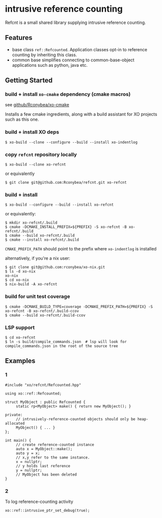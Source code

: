 # intrusive reference counting

Refcnt is a small shared library supplying intrusive reference counting.

## Features

- base class `ref::Refcounted`.
  Application classes opt-in to reference counting by inheriting this class.
- common base simplifies connecting to common-base-object applications such as python, java etc.

## Getting Started

### build + install `xo-cmake` dependency (cmake macros)

see [github/Rconybea/xo-cmake](https://github.com/Rconybea/xo-cmake)

Installs a few cmake ingredients,  along with a build assistant for XO projects such as this one.

### build + install XO deps
```
$ xo-build --clone --configure --build --install xo-indentlog
```

### copy `refcnt` repository locally
```
$ xo-build --clone xo-refcnt
```

or equivalently
```
$ git clone git@github.com:Rconybea/refcnt.git xo-refcnt
```

### build + install
```
$ xo-build --configure --build --install xo-refcnt
```

or equivalently:
```
$ mkdir xo-refcnt/.build
$ cmake -DCMAKE_INSTALL_PREFIX=${PREFIX} -S xo-refcnt -B xo-refcnt/.build
$ cmake --build xo-refcnt/.build
$ cmake --install xo-refcnt/.build
```

`CMAKE_PREFIX_PATH` should point to the prefix where `xo-indentlog` is installed

alternatively,  if you're a nix user:
```
$ git clone git@github.com:rconybea/xo-nix.git
$ ls -d xo-nix
xo-nix
$ cd xo-nix
$ nix-build -A xo-refcnt
```

### build for unit test coverage
```
$ cmake -DCMAKE_BUILD_TYPE=coverage -DCMAKE_PREFIX_PATH=${PREFIX} -S xo-refcnt -B xo-refcnt/.build-ccov
$ cmake --build xo-refcnt/.build-ccov
```

### LSP support
```
$ cd xo-refcnt
$ ln -s build/compile_commands.json  # lsp will look for compile_commands.json in the root of the source tree
```

## Examples

### 1
```
#include "xo/refcnt/Refcounted.hpp"

using xo::ref::Refcounted;

struct MyObject : public Refcounted {
     static rp<MyObject> make() { return new MyObject(); }

private:
     // intrusively-reference-counted objects should only be heap-allocated
     MyObject() { ... }
};

int main() {
     // create reference-counted instance
     auto x = MyObject::make();
     auto y = x;
     // x,y refer to the same instance.
     x = nullptr;
     // y holds last reference
     y = nullptr;
     // MyObject has been deleted
}
```

### 2

To log reference-counting activity

```
xo::ref::intrusive_ptr_set_debug(true);
```
